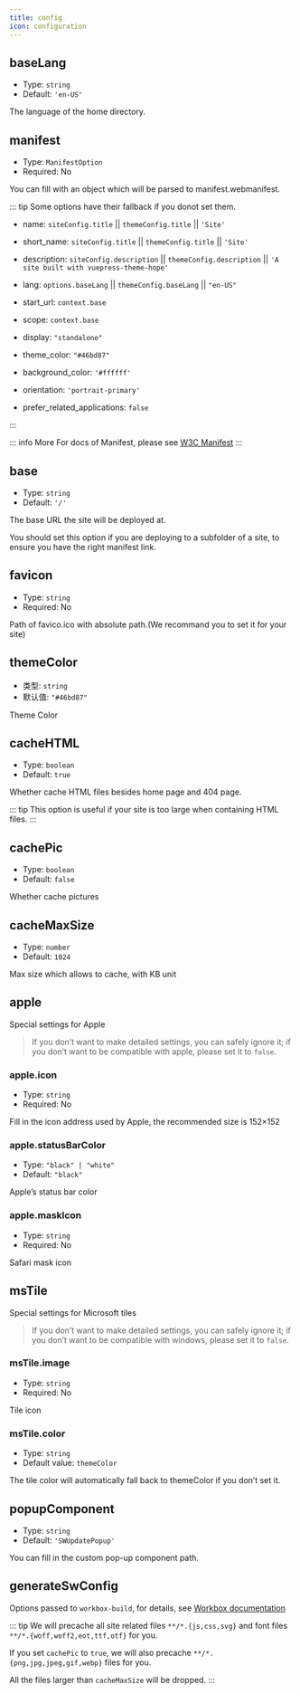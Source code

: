 ```yaml
---
title: config
icon: configuration
---
```


## baseLang

- Type: `string`
- Default: `'en-US'`

The language of the home directory.

## manifest

- Type: `ManifestOption`
- Required: No

You can fill with an object which will be parsed to manifest.webmanifest.

::: tip
Some options have their fallback if you donot set them.

- name: `siteConfig.title` || `themeConfig.title` || `'Site'`
- short_name: `siteConfig.title` || `themeConfig.title` || `'Site'`
- description: `siteConfig.description` || `themeConfig.description` || `'A site built with vuepress-theme-hope'`
- lang: `options.baseLang` || `themeConfig.baseLang` || `"en-US"`
- start_url: `context.base`
- scope: `context.base`

- display: `"standalone"`
- theme_color: `"#46bd87"`
- background_color: `'#ffffff'`
- orientation: `'portrait-primary'`
- prefer_related_applications: `false`

:::

::: info More
For docs of Manifest, please see [W3C Manifest](https://w3c.github.io/manifest/)
:::

## base

- Type: `string`
- Default: `'/'`

The base URL the site will be deployed at.

You should set this option if you are deploying to a subfolder of a site, to ensure you have the right manifest link.

## favicon

- Type: `string`
- Required: No

Path of favico.ico with absolute path.(We recommand you to set it for your site)

## themeColor

- 类型: `string`
- 默认值: `"#46bd87"`

Theme Color

## cacheHTML

- Type: `boolean`
- Default: `true`

Whether cache HTML files besides home page and 404 page.

::: tip
This option is useful if your site is too large when containing HTML files.
:::

## cachePic

- Type: `boolean`
- Default: `false`

Whether cache pictures

## cacheMaxSize

- Type: `number`
- Default: `1024`

Max size which allows to cache, with KB unit

## apple

Special settings for Apple

> If you don’t want to make detailed settings, you can safely ignore it; if you don’t want to be compatible with apple, please set it to `false`.

### apple.icon

- Type: `string`
- Required: No

Fill in the icon address used by Apple, the recommended size is 152×152

### apple.statusBarColor

- Type: `"black" | "white"`
- Default: `"black"`

Apple’s status bar color

### apple.maskIcon

- Type: `string`
- Required: No

Safari mask icon

## msTile

Special settings for Microsoft tiles

> If you don’t want to make detailed settings, you can safely ignore it; if you don’t want to be compatible with windows, please set it to `false`.

### msTile.image

- Type: `string`
- Required: No

Tile icon

### msTile.color

- Type: `string`
- Default value: `themeColor`

The tile color will automatically fall back to themeColor if you don’t set it.

## popupComponent

- Type: `string`
- Default: `'SWUpdatePopup'`

You can fill in the custom pop-up component path.

## generateSwConfig

Options passed to `workbox-build`, for details, see [Workbox documentation](https://developers.google.com/web/tools/workbox/reference-docs/latest/module-workbox-build#.generateSW)

::: tip
We will precache all site related files `**/*.{js,css,svg}` and font files `**/*.{woff,woff2,eot,ttf,otf}` for you.

If you set `cachePic` to `true`, we will also precache `**/*.{png,jpg,jpeg,gif,webp}` files for you.

All the files larger than `cacheMaxSize` will be dropped.
:::
